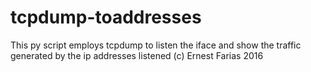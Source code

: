 # tcpdump-toaddresses
This py script employs tcpdump to listen the iface and
show the traffic generated by the ip addresses listened
(c) Ernest Farias 2016
